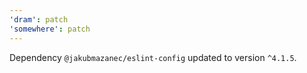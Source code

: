 ```yaml
---
'dram': patch
'somewhere': patch
---
```

Dependency `@jakubmazanec/eslint-config` updated to version `^4.1.5`.
